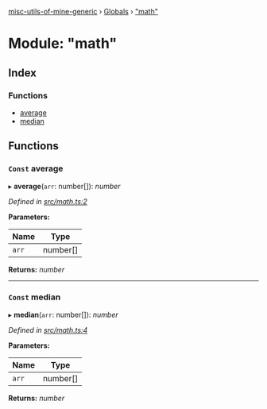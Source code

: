 [misc-utils-of-mine-generic](../README.md) › [Globals](../globals.md) › ["math"](_math_.md)

# Module: "math"

## Index

### Functions

* [average](_math_.md#const-average)
* [median](_math_.md#const-median)

## Functions

### `Const` average

▸ **average**(`arr`: number[]): *number*

*Defined in [src/math.ts:2](https://github.com/cancerberoSgx/misc-utils-of-mine/blob/7016944/misc-utils-of-mine-generic/src/math.ts#L2)*

**Parameters:**

Name | Type |
------ | ------ |
`arr` | number[] |

**Returns:** *number*

___

### `Const` median

▸ **median**(`arr`: number[]): *number*

*Defined in [src/math.ts:4](https://github.com/cancerberoSgx/misc-utils-of-mine/blob/7016944/misc-utils-of-mine-generic/src/math.ts#L4)*

**Parameters:**

Name | Type |
------ | ------ |
`arr` | number[] |

**Returns:** *number*
